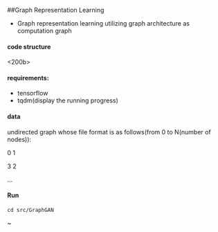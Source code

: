 ##Graph Representation Learning

- Graph representation learning utilizing graph architecture as computation graph


#### code structure

  <200b>

#### requirements:

- tensorflow
- tqdm(display the running progress)


#### data

undirected graph whose file format is as follows(from 0 to N(number of nodes)):

0       1

3       2

...

#### Run

```cd src/GraphGAN```

~                                   
